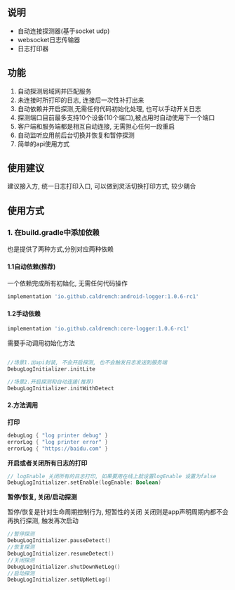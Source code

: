 ## 说明

- 自动连接探测器(基于socket udp)
- websocket日志传输器
- 日志打印器

## 功能

1. 自动探测局域网并匹配服务
2. 未连接时所打印的日志, 连接后一次性补打出来
3. 自动依赖并开启探测,无需任何代码初始化处理, 也可以手动开关日志
4. 探测端口目前最多支持10个设备(10个端口),被占用时自动使用下一个端口
5. 客户端和服务端都是相互自动连接, 无需担心任何一段重启
6. 自动监听应用前后台切换并恢复和暂停探测
7. 简单的api使用方式

## 使用建议

建议接入方, 统一日志打印入口, 可以做到灵活切换打印方式, 较少耦合

## 使用方式

### 1. 在build.gradle中添加依赖

也是提供了两种方式,分别对应两种依赖

#### 1.1自动依赖(推荐)

一个依赖完成所有初始化, 无需任何代码操作

```gradle
implementation 'io.github.caldremch:android-logger:1.0.6-rc1'
```

#### 1.2手动依赖

```gradle
implementation 'io.github.caldremch:core-logger:1.0.6-rc1'
```

需要手动调用初始化方法

```kotlin

//场景1.出api封装, 不会开启探测, 也不会触发日志发送到服务端
DebugLogInitializer.initLite

//场景2.开启探测和自动连接(推荐)
DebugLogInitializer.initWithDetect

```

#### 2.方法调用

**打印**

```kotlin
debugLog { "log printer debug" }
errorLog { "log printer error" }
errorLog { "https://baidu.com" }
```

**开启或者关闭所有日志的打印**

```kotlin
// logEnable 关闭所有的日志打印, 如果要用在线上就设置logEnable 设置为false
DebugLogInitializer.setEnable(logEnable: Boolean)
```

**暂停/恢复, 关闭/启动探测**

暂停/恢复是针对生命周期控制行为, 短暂性的关闭
关闭则是app声明周期内都不会再执行探测, 触发再次启动

```kotlin
//暂停探测
DebugLogInitializer.pauseDetect()
//恢复探测
DebugLogInitializer.resumeDetect()
//关闭探测
DebugLogInitializer.shutDownNetLog()
//启动探测
DebugLogInitializer.setUpNetLog()
```


